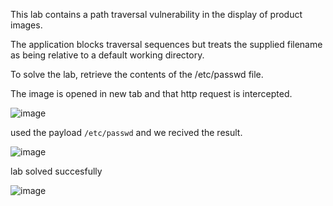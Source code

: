 This lab contains a path traversal vulnerability in the display of product images.

The application blocks traversal sequences but treats the supplied filename as being relative to a default working directory.

To solve the lab, retrieve the contents of the /etc/passwd file.

The image is opened in new tab and that http request is intercepted.

![image](https://github.com/RahulMMenon011/PortSwigger_Labs/assets/140642506/ea9e7dd1-171a-4fca-9bd6-772899b2cce4)

used the payload `/etc/passwd` and we recived the result.

![image](https://github.com/RahulMMenon011/PortSwigger_Labs/assets/140642506/a959e3b0-dbff-4f8b-9894-c90da0382cca)

lab solved succesfully

![image](https://github.com/RahulMMenon011/PortSwigger_Labs/assets/140642506/0a0c1169-d60a-4efd-bff3-160f4fcd62bd)



